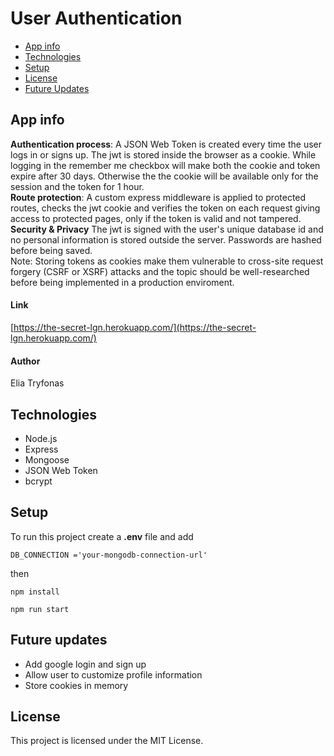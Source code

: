 # User Authentication
- [App info](#app-info)
- [Technologies](#technologies)
- [Setup](#setup)
- [License](#license)
- [Future Updates](#future-updates)

## App info
**Authentication process**: A JSON Web Token is created every time the user logs in or signs up. The jwt is stored inside the browser as a cookie. While logging in the remember me checkbox will make both the cookie and token expire after 30 days. Otherwise the the cookie will be available only for the session and the token for 1 hour.  
**Route protection**: A custom express middleware is applied to protected routes, checks the jwt cookie and verifies the token on each request giving access to protected pages, only if the token is valid and not tampered.  
**Security & Privacy**
The jwt is signed with the user's unique database id and no personal information is stored outside the server. Passwords are hashed before being saved.  
Note: Storing tokens as cookies make them vulnerable to cross-site request forgery (CSRF or XSRF) attacks and the topic should be well-researched before being implemented in a production enviroment.

#### Link
[https://the-secret-lgn.herokuapp.com/](https://the-secret-lgn.herokuapp.com/)
#### Author
Elia Tryfonas
## Technologies
- Node.js
- Express
- Mongoose
- JSON Web Token
- bcrypt
## Setup
To run this project create a **.env** file and add 
```
DB_CONNECTION ='your-mongodb-connection-url' 
```
then
```
npm install

npm run start
```
## Future updates  
- Add google login and sign up
- Allow user to customize profile information
- Store cookies in memory
## License
This project is licensed under the MIT License.
